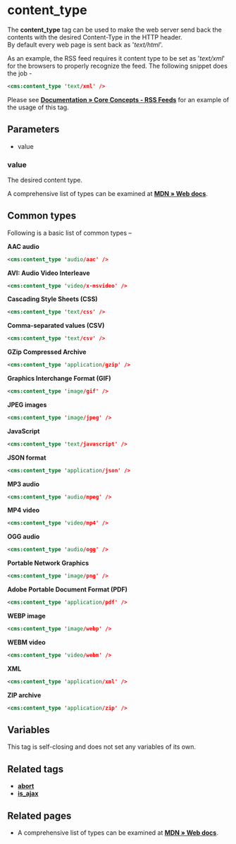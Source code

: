 # content_type

The **content_type** tag can be used to make the web server send back the contents with the desired Content-Type in the HTTP header.<br/>
By default every web page is sent back as '_text/html_'.

As an example, the RSS feed requires it content type to be set as '_text/xml_' for the browsers to properly recognize the feed. The following snippet does the job -

```xml
<cms:content_type 'text/xml' />
```

Please see [**Documentation &raquo; Core Concepts - RSS Feeds**](https://docs.couchcms.com/concepts/rss-feeds.html) for an example of the usage of this tag.

## Parameters

* value

### value

The desired content type.

A comprehensive list of types can be examined at [**MDN &raquo; Web docs**](https://developer.mozilla.org/en-US/docs/Web/HTTP/Basics_of_HTTP/MIME_types/Common_types).

## Common types

Following is a basic list of common types &ndash;

**AAC audio**
 ```xml
<cms:content_type 'audio/aac' />
 ```
**AVI: Audio Video Interleave**
 ```xml
<cms:content_type 'video/x-msvideo' />
 ```
**Cascading Style Sheets (CSS)**
 ```xml
<cms:content_type 'text/css' />
 ```
**Comma-separated values (CSV)**
 ```xml
<cms:content_type 'text/csv' />
 ```
**GZip Compressed Archive**
 ```xml
<cms:content_type 'application/gzip' />
 ```
**Graphics Interchange Format (GIF)**
 ```xml
<cms:content_type 'image/gif' />
 ```
**JPEG images**
 ```xml
<cms:content_type 'image/jpeg' />
 ```
**JavaScript**
 ```xml
<cms:content_type 'text/javascript' />
 ```
**JSON format**
 ```xml
<cms:content_type 'application/json' />
 ```
**MP3 audio**
 ```xml
<cms:content_type 'audio/mpeg' />
 ```
**MP4 video**
 ```xml
<cms:content_type 'video/mp4' />
 ```
**OGG audio**
 ```xml
<cms:content_type 'audio/ogg' />
 ```
**Portable Network Graphics**
 ```xml
<cms:content_type 'image/png' />
 ```
**Adobe Portable Document Format (PDF)**
 ```xml
<cms:content_type 'application/pdf' />
 ```
**WEBP image**
 ```xml
<cms:content_type 'image/webp' />
 ```
**WEBM video**
 ```xml
<cms:content_type 'video/webm' />
 ```
**XML**
 ```xml
<cms:content_type 'application/xml' />
 ```
**ZIP archive**
 ```xml
<cms:content_type 'application/zip' />
 ```

## Variables

This tag is self-closing and does not set any variables of its own.

## Related tags

* [**abort**](abort.md)
* [**is_ajax**](is_ajax.md)

## Related pages

* A comprehensive list of types can be examined at [**MDN &raquo; Web docs**](https://developer.mozilla.org/en-US/docs/Web/HTTP/Basics_of_HTTP/MIME_types/Common_types).
